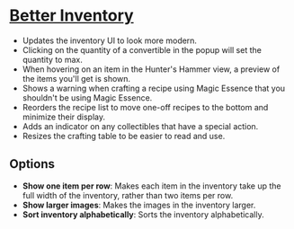 # [Better Inventory](https://www.mousehuntgame.com/preferences.php?tab=mousehunt-improved-settings#mousehunt-improved-settings-better-better-inventory)

- Updates the inventory UI to look more modern.
- Clicking on the quantity of a convertible in the popup will set the quantity to max.
- When hovering on an item in the Hunter's Hammer view, a preview of the items you'll get is shown.
- Shows a warning when crafting a recipe using Magic Essence that you shouldn't be using Magic Essence.
- Reorders the recipe list to move one-off recipes to the bottom and minimize their display.
- Adds an indicator on any collectibles that have a special action.
- Resizes the crafting table to be easier to read and use.

## Options

- **Show one item per row**: Makes each item in the inventory take up the full width of the inventory, rather than two items per row.
- **Show larger images**: Makes the images in the inventory larger.
- **Sort inventory alphabetically**: Sorts the inventory alphabetically.
